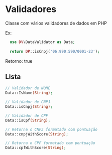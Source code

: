 # Validadores

Classe com vários validadores de dados em PHP

Ex:
```php
  use DV\DataValidator as Data;
  
  return DP::isCnpj('06.990.590/0001-23');
```
Retorno: true


## Lista
```php
// Validador de NOME
Data::IsName(String);

// Validador de CNPJ
Data::isCnpj(String);

// Validador de CPF
Data::isCpf(String);

// Retorna o CNPJ formatado com pontuação
Data::cnpjWithScore(String);

// Retorna o CPF formatado com pontuação
Data::cpfWithScore(String);
```

